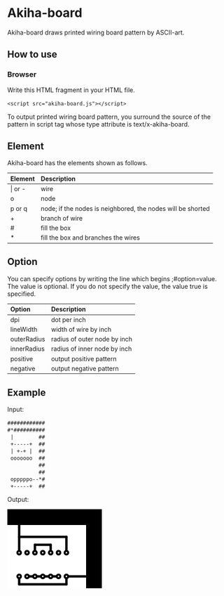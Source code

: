 # Akiha-board

Akiha-board draws printed wiring board pattern by ASCII-art.

## How to use

### Browser
Write this HTML fragment in your HTML file.
```
<script src="akiha-board.js"></script>
```

To output printed wiring board pattern, you surround the source of the pattern in script tag
whose type attribute is text/x-akiha-board.

## Element
Akiha-board has the elements shown as follows.

|Element|Description|
|:--|:--|
|&#124; or -|wire|
|o|node|
|p or q|node; if the nodes is neighbored, the nodes will be shorted|
|+|branch of wire|
|#|fill the box|
|*|fill the box and branches the wires|

## Option
You can specify options by writing the line which begins ;#option=value.
The value is optional. If you do not specify the value, the value true is specified.

|Option|Description|
|:--|:--|
|dpi|dot per inch|
|lineWidth|width of wire by inch|
|outerRadius|radius of outer node by inch|
|innerRadius|radius of inner node by inch|
|positive|output positive pattern|
|negative|output negative pattern|

## Example
Input:
```
############
#*##########
 |        ##
 +-----+  ##
 | +-+ |  ##
 ooooooo  ##
          ##
          ##
 opppppo--*#
 +-----+  ##
```

Output:

![svg](img/README.0001.svg)

